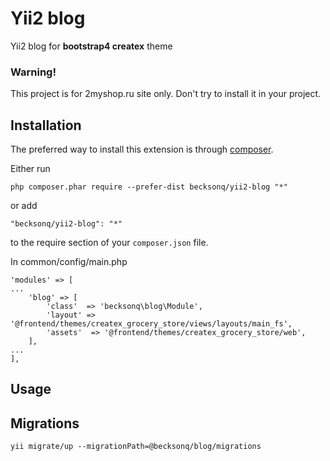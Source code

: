 Yii2 blog
=========
Yii2 blog for <strong>bootstrap4 createx</strong> theme

### Warning!
This project is for 2myshop.ru site only. Don't try to install it in your project.

Installation
------------

The preferred way to install this extension is through [composer](http://getcomposer.org/download/).

Either run

```
php composer.phar require --prefer-dist becksonq/yii2-blog "*"
```

or add

```
"becksonq/yii2-blog": "*"
```

to the require section of your `composer.json` file.

In common/config/main.php

```
'modules' => [
...
    'blog' => [
        'class'  => 'becksonq\blog\Module',
        'layout' => '@frontend/themes/createx_grocery_store/views/layouts/main_fs',
        'assets'  => '@frontend/themes/createx_grocery_store/web',
    ],
...
],
```


Usage
-----


Migrations
----------


```
yii migrate/up --migrationPath=@becksonq/blog/migrations
```
